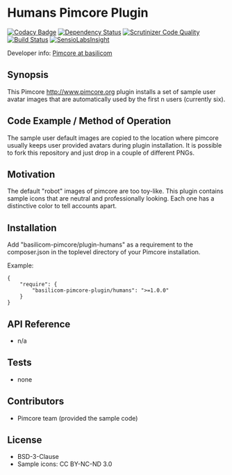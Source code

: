 Humans Pimcore Plugin
================================================

[![Codacy Badge](https://www.codacy.com/project/badge/b6cacabef596460eaa38363e07938b45)](https://www.codacy.com/public/basilicom/pimcorepluginhumans)
[![Dependency Status](https://www.versioneye.com/user/projects/545f22d5eb8df23de80000d8/badge.svg?style=flat)](https://www.versioneye.com/user/projects/545f22d5eb8df23de80000d8)
[![Scrutinizer Code Quality](https://scrutinizer-ci.com/g/basilicom/pimcore-plugin-humans/badges/quality-score.png?b=master)](https://scrutinizer-ci.com/g/basilicom/pimcore-plugin-humans/?branch=master)
[![Build Status](https://scrutinizer-ci.com/g/basilicom/pimcore-plugin-humans/badges/build.png?b=master)](https://scrutinizer-ci.com/g/basilicom/pimcore-plugin-humans/build-status/master)
[![SensioLabsInsight](https://insight.sensiolabs.com/projects/9bddd4b9-2aba-40eb-a750-19fe96898ea3/mini.png)](https://insight.sensiolabs.com/projects/9bddd4b9-2aba-40eb-a750-19fe96898ea3)

Developer info: [Pimcore at basilicom](http://basilicom.de/en/pimcore)

## Synopsis

This Pimcore http://www.pimcore.org plugin installs a set
of sample user avatar images that are automatically used
by the first n users (currently six).

## Code Example / Method of Operation

The sample user default images are copied to the location
where pimcore usually keeps user provided avatars during
plugin installation. It is possible to fork this repository
and just drop in a couple of different PNGs.

## Motivation

The default "robot" images of pimcore are too toy-like. This
plugin contains sample icons that are neutral and professionally
looking. Each one has a distinctive color to tell accounts apart.

## Installation

Add "basilicom-pimcore/plugin-humans" as a requirement to the
composer.json in the toplevel directory of your Pimcore installation.

Example:

    {
        "require": {
            "basilicom-pimcore-plugin/humans": ">=1.0.0"
        }
    }

## API Reference

* n/a

## Tests

* none

## Contributors

* Pimcore team (provided the sample code)

## License

* BSD-3-Clause
* Sample icons: CC BY-NC-ND 3.0

